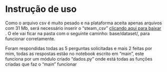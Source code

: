 # Instrução de uso

Como o arquivo csv é muito pesado e na plataforma aceita apenas arquivos com 31
Mb, será necessário inserir o “steam_csv” <a href="https://drive.google.com/drive/folders/1iSrASnt0vkSNjq66a3RVdy5adFiw5qqX">clicando aqui para baixar </a>.
O ele vai ficar na pasta com o seguinte caminho: base/dataset/, para funcionar corretamente.

Foram respondidas todas as 5 perguntas solicitadas e mais 2 feitas por mim, todas as 
respostas estão no notebook escrito em “main”, este funciona por um módulo criado
“dados.py” onde está todas as funções criadas que faz o “main” funcionar
